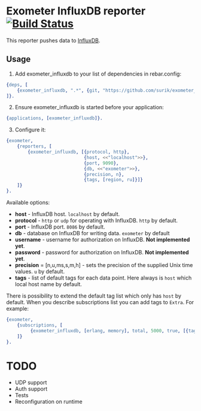 # Exometer InfluxDB reporter [![Build Status](https://travis-ci.org/surik/exometer_influxdb.svg)](https://travis-ci.org/surik/exometer_influxdb)

This reporter pushes data to [InfluxDB](https://influxdb.com/index.html).

## Usage

1. Add exometer_influxdb to your list of dependencies in rebar.config:

```erlang
{deps, [
    {exometer_influxdb, ".*", {git, "https://github.com/surik/exometer_influxdb.git", "master"}}
]}.
```

2. Ensure exometer_influxdb is started before your application:

```erlang
{applications, [exometer_influxdb]}.
```

3. Configure it:

```erlang
{exometer, 
    {reporters, [
        {exometer_influxdb, [{protocol, http}, 
                             {host, <<"localhost">>},
                             {port, 9090},
                             {db, <<"exometer">>},
                             {precision, n},
                             {tags, [region, ru]}]}
    ]}
}.
```

Available options:

* __host__ - InfluxDB host. `localhost` by default.
* __protocol__ - `http` or `udp` for operating with InfluxDB. `http` by default.
* __port__ - InfluxDB port. `8086` by default.
* __db__ - database on InfluxDB for writing data. `exometer` by default
* __username__ - username for authorization on InfluxDB. __Not implemented yet__.
* __password__ - password for authorization on InfluxDB. __Not implemented yet__.
* __precision__ = [n,u,ms,s,m,h] - sets the precision of the supplied Unix time values. `u` by default.
* __tags__ - list of default tags for each data point. Here always is `host` which local host name by default. 

There is possibility to extend the default tag list which only has `host` by default. When you describe subscriptions list you can add tags to `Extra`. 
For example:

```erlang
{exometer, 
    {subscriptions, [
         {exometer_influxdb, [erlang, memory], total, 5000, true, [{tag, <<"value">>}]},
    ]}
}.

```

# TODO

* UDP support
* Auth support
* Tests 
* Reconfiguration on runtime
